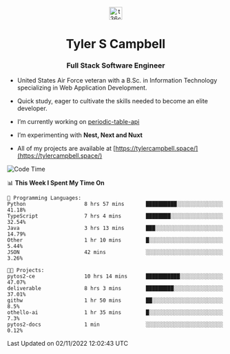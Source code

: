 <p align="center">
<a href="https://www.linkedin.com/in/t36campbell" target="blank"><img align="center" src="https://ik.imagekit.io/t36campbell/Portfolio/linkedin.png.original_m8bbGgPh6.png" alt="t36campbell" height="30" width="30" /></a>
</p>
<h1 align="center">Tyler S Campbell</h1>
<h3 align="center">Full Stack Software Engineer</h3>

* United States Air Force veteran with a B.Sc. in Information Technology specializing in Web Application Development. 

* Quick study, eager to cultivate the skills needed to become an elite developer.

* I’m currently working on [periodic-table-api](https://github.com/t36campbell/periodic-table-api)

* I’m experimenting with **Nest, Next and Nuxt**

* All of my projects are available at [https://tylercampbell.space/](https://tylercampbell.space/)

<!--START_SECTION:waka-->
![Code Time](http://img.shields.io/badge/Code%20Time-1%2C964%20hrs%2045%20mins-blue)

📊 **This Week I Spent My Time On** 

```text
💬 Programming Languages: 
Python                   8 hrs 57 mins       ██████████░░░░░░░░░░░░░░░   41.18% 
TypeScript               7 hrs 4 mins        ████████░░░░░░░░░░░░░░░░░   32.54% 
Java                     3 hrs 13 mins       ███░░░░░░░░░░░░░░░░░░░░░░   14.79% 
Other                    1 hr 10 mins        █░░░░░░░░░░░░░░░░░░░░░░░░   5.44% 
JSON                     42 mins             ░░░░░░░░░░░░░░░░░░░░░░░░░   3.26%

🐱‍💻 Projects: 
pytos2-ce                10 hrs 14 mins      ███████████░░░░░░░░░░░░░░   47.07% 
deliverable              8 hrs 3 mins        █████████░░░░░░░░░░░░░░░░   37.01% 
githw                    1 hr 50 mins        ██░░░░░░░░░░░░░░░░░░░░░░░   8.5% 
othello-ai               1 hr 35 mins        █░░░░░░░░░░░░░░░░░░░░░░░░   7.3% 
pytos2-docs              1 min               ░░░░░░░░░░░░░░░░░░░░░░░░░   0.12%

```


 Last Updated on 02/11/2022 12:02:43 UTC
<!--END_SECTION:waka-->

